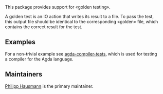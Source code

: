 This package provides support for «golden testing».

A golden test is an IO action that writes its result to a file.
To pass the test, this output file should be identical to the corresponding
«golden» file, which contains the correct result for the test.

Examples
--------

For a non-trivial example see [agda-compiler-tests](https://github.com/phile314/agda-compiler-tests/blob/master/test/exec/Main.hs),
which is used for testing a compiler for the Agda language.

Maintainers
-----------

[Philipp Hausmann](https://github.com/phile314) is the primary maintainer.
